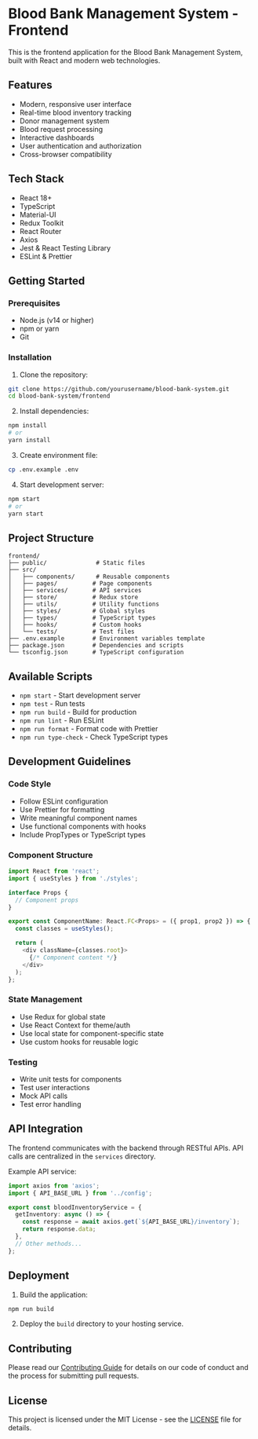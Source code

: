 # Blood Bank Management System - Frontend

This is the frontend application for the Blood Bank Management System, built with React and modern web technologies.

## Features

- Modern, responsive user interface
- Real-time blood inventory tracking
- Donor management system
- Blood request processing
- Interactive dashboards
- User authentication and authorization
- Cross-browser compatibility

## Tech Stack

- React 18+
- TypeScript
- Material-UI
- Redux Toolkit
- React Router
- Axios
- Jest & React Testing Library
- ESLint & Prettier

## Getting Started

### Prerequisites

- Node.js (v14 or higher)
- npm or yarn
- Git

### Installation

1. Clone the repository:
```bash
git clone https://github.com/yourusername/blood-bank-system.git
cd blood-bank-system/frontend
```

2. Install dependencies:
```bash
npm install
# or
yarn install
```

3. Create environment file:
```bash
cp .env.example .env
```

4. Start development server:
```bash
npm start
# or
yarn start
```

## Project Structure

```
frontend/
├── public/              # Static files
├── src/
│   ├── components/      # Reusable components
│   ├── pages/          # Page components
│   ├── services/       # API services
│   ├── store/          # Redux store
│   ├── utils/          # Utility functions
│   ├── styles/         # Global styles
│   ├── types/          # TypeScript types
│   ├── hooks/          # Custom hooks
│   └── tests/          # Test files
├── .env.example        # Environment variables template
├── package.json        # Dependencies and scripts
└── tsconfig.json       # TypeScript configuration
```

## Available Scripts

- `npm start` - Start development server
- `npm test` - Run tests
- `npm run build` - Build for production
- `npm run lint` - Run ESLint
- `npm run format` - Format code with Prettier
- `npm run type-check` - Check TypeScript types

## Development Guidelines

### Code Style

- Follow ESLint configuration
- Use Prettier for formatting
- Write meaningful component names
- Use functional components with hooks
- Include PropTypes or TypeScript types

### Component Structure

```typescript
import React from 'react';
import { useStyles } from './styles';

interface Props {
  // Component props
}

export const ComponentName: React.FC<Props> = ({ prop1, prop2 }) => {
  const classes = useStyles();

  return (
    <div className={classes.root}>
      {/* Component content */}
    </div>
  );
};
```

### State Management

- Use Redux for global state
- Use React Context for theme/auth
- Use local state for component-specific state
- Use custom hooks for reusable logic

### Testing

- Write unit tests for components
- Test user interactions
- Mock API calls
- Test error handling

## API Integration

The frontend communicates with the backend through RESTful APIs. API calls are centralized in the `services` directory.

Example API service:
```typescript
import axios from 'axios';
import { API_BASE_URL } from '../config';

export const bloodInventoryService = {
  getInventory: async () => {
    const response = await axios.get(`${API_BASE_URL}/inventory`);
    return response.data;
  },
  // Other methods...
};
```

## Deployment

1. Build the application:
```bash
npm run build
```

2. Deploy the `build` directory to your hosting service.

## Contributing

Please read our [Contributing Guide](../CONTRIBUTING.md) for details on our code of conduct and the process for submitting pull requests.

## License

This project is licensed under the MIT License - see the [LICENSE](../LICENSE) file for details. 